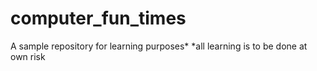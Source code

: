 # computer_fun_times
A sample repository for learning purposes* *all learning is to be done at own risk
